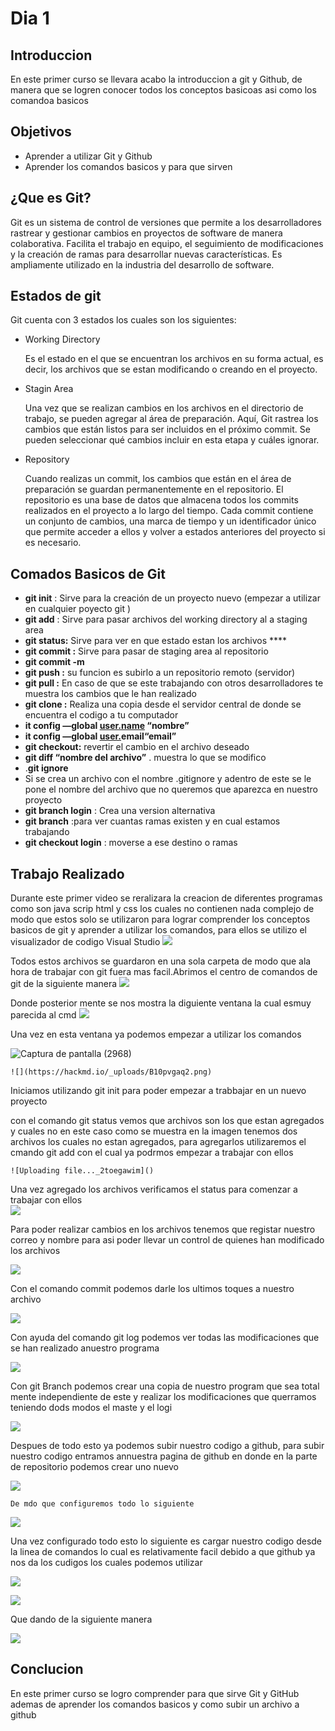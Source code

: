 # Dia 1

## Introduccion 

En este primer curso se llevara acabo la introduccion a git y Github, de manera que se logren conocer todos los conceptos basicoas asi como los comandoa basicos 

## Objetivos 
* Aprender a utilizar Git y Github 
* Aprender los comandos basicos y para que sirven



## ¿Que es Git?

Git es un sistema de control de versiones que permite a los desarrolladores rastrear y gestionar cambios en proyectos de software de manera colaborativa. Facilita el trabajo en equipo, el seguimiento de modificaciones y la creación de ramas para desarrollar nuevas características. Es ampliamente utilizado en la industria del desarrollo de software.
 

## Estados de git 

Git cuenta con 3 estados los cuales son los siguientes:
*  Working Directory 
    
    Es el estado en el que se encuentran los archivos en su forma actual, es decir, los archivos que se estan modificando o creando en el proyecto.

*  Stagin Area

    Una vez que se  realizan cambios en los archivos en el directorio de trabajo, se pueden agregar al área de preparación. Aquí, Git rastrea los cambios que están listos para ser incluidos en el próximo commit. Se pueden seleccionar qué cambios incluir en esta etapa y cuáles ignorar.
    
*  Repository

    Cuando realizas un commit, los cambios que están en el área de preparación se guardan permanentemente en el repositorio. El repositorio es una base de datos que almacena todos los commits realizados en el proyecto a lo largo del tiempo. Cada commit contiene un conjunto de cambios, una marca de tiempo y un identificador único que permite acceder a ellos y volver a estados anteriores del proyecto si es necesario.
    
    
## Comados Basicos de Git 

- **git init** :  Sirve para la creación de un proyecto nuevo (empezar a utilizar en cualquier poyecto git )
- **git add<file>** : Sirve para pasar archivos del working directory al a staging area
- **git status:**  Sirve para ver en que estado estan los archivos ****
- **git commit :** Sirve para pasar de staging area al repositorio
- **git commit -m**
- **git push :**  su funcion es subirlo a un repositorio remoto (servidor)
- **git pull :**  En caso de que se este trabajando con otros desarrolladores te muestra los cambios que le han realizado
- **git clone :** Realiza una copia desde el servidor central de donde se encuentra el codigo a tu computador
- **it config —global [user.name](http://user.name) “nombre”**
- **it config —global [user.](http://user.name)email“email”**
- **git checkout:** revertir el cambio en el archivo deseado
- **git diff “nombre del archivo”** . muestra lo que se modifico
- .**git ignore**
- Si se crea un archivo con el nombre .gitignore y adentro de este se le pone el nombre del archivo que no queremos que aparezca en nuestro proyecto
- **git branch  login** : Crea una version alternativa
- **git branch** :para ver cuantas ramas existen y en cual estamos trabajando  
- **git checkout login** : moverse a ese destino o ramas 
    
 ## Trabajo Realizado 
    
    
    
Durante este primer video se reralizara la creacion de diferentes programas como son java scrip html y css los cuales no contienen nada complejo de modo que estos solo se utilizaron para lograr comprender los conceptos basicos de git y aprender a utilizar los comandos, para ellos se utilizo el visualizador de codigo Visual Studio 
    ![](https://hackmd.io/_uploads/r1IQHe6c2.png)

Todos estos archivos se guardaron en una sola carpeta de modo que ala hora de trabajar con git fuera mas facil.Abrimos el centro de comandos de git de la siguiente manera
     ![](https://hackmd.io/_uploads/S1ayDgT5n.png)
    
Donde posterior mente se nos mostra la diguiente ventana la cual esmuy parecida al cmd 
    ![](https://hackmd.io/_uploads/rJRvvlTch.png)

Una vez en esta ventana ya podemos empezar a utilizar los comandos 

![Captura de pantalla (2968)](https://github.com/Reivaq/Practicas/assets/140466947/cd5dd532-c65d-4421-bd87-e80cc9806bbf)

    ![](https://hackmd.io/_uploads/B10pvgaq2.png)

 Iniciamos utilizando git init para poder empezar a trabbajar en un nuevo proyecto 
    
con el comando git status vemos que archivos son los que estan agregados y cuales no 
 en este caso como se muestra en la imagen tenemos dos archivos los cuales no estan agregados, para agregarlos utilizaremos el cmando git add <file> con el cual ya podrmos empezar a trabajar con ellos 
  
    ![Uploading file..._2toegawim]()


Una vez agregado los archivos verificamos el status para comenzar a trabajar con ellos  
    ![](https://hackmd.io/_uploads/HyGXFxT53.png)

  Para poder realizar cambios en los archivos tenemos que registar nuestro correo y nombre para asi poder llevar un control de quienes han modificado los archivos 
    
   ![](https://hackmd.io/_uploads/HkkRKxp92.png)
    
    
Con el comando commit podemos darle los ultimos toques a nuestro archivo 
    
![](https://hackmd.io/_uploads/HJFMsxaq3.png)

Con ayuda del comando git log podemos ver todas las modificaciones que se han realizado anuestro programa 
    
    
  ![](https://hackmd.io/_uploads/rygaiga93.png)


Con git Branch podemos crear una copia de nuestro program que sea total mente independiente de este y realizar los modificaciones que querramos teniendo dods modos el maste y el logi 
    
    
   ![](https://hackmd.io/_uploads/S1242eT53.png)

    
    
Despues de todo esto ya podemos subir nuestro codigo a github, para subir nuestro codigo entramos annuestra pagina de github en donde en la parte de repositorio podemos crear uno nuevo 
    
    
   ![](https://hackmd.io/_uploads/rk9c3xaq3.png)
    
    De mdo que configuremos todo lo siguiente 


  ![](https://hackmd.io/_uploads/rkMcaxTch.png)
  

  Una vez configurado todo esto lo siguiente es cargar nuestro codigo desde la linea de comandos lo cual es relativamente facil debido a que github ya nos da los cudigos los cuales podemos utilizar 
    
 
   ![](https://hackmd.io/_uploads/rkt30g652.png)

    
![](https://hackmd.io/_uploads/S19Ieb69n.png)

 Que dando de la siguiente manera 
    
![](https://hackmd.io/_uploads/Sy99gW653.png)

    
## Conclucion 
    
 En este primer curso se logro comprender para que sirve Git y GitHub ademas  de aprender los comandos basicos y como subir un archivo a github    
